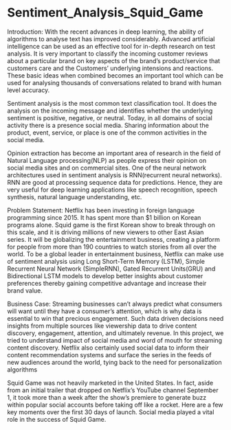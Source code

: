 # Sentiment_Analysis_Squid_Game
Introduction:
With the recent advances in deep learning, the ability of algorithms to analyse text has improved considerably. Advanced artificial intelligence can be used as an effective tool for in-depth research on test analysis. It is very important to classify the incoming customer reviews about a particular brand on key aspects of the brand’s product/service that customers care and the Customers’ underlying intensions and reactions. These basic ideas when combined becomes an important tool which can be used for analysing thousands of conversations related to brand with human level accuracy. 

Sentiment analysis is the most common text classification tool. It does the analysis on the incoming message and identifies whether the underlying sentiment is positive, negative, or neutral. Today, in all domains of social activity there is a presence social media. Sharing information about the product, event, service, or place is one of the common activities in the social media. 

Opinion extraction has become an important area of research in the field of Natural Language processing(NLP) as people express their opinion on social media sites and on commercial sites. One of the neural network architectures used in sentiment analysis is RNN(recurrent neural networks). RNN are good at processing sequence data for predictions. Hence, they are very useful for deep learning applications like speech recognition, speech synthesis, natural language understanding, etc.

Problem Statement:
Netflix has been investing in foreign language programming since 2015. It has spent more than $1 billion on Korean programs alone. Squid game is the first Korean show to break through on this scale, and it is driving millions of new viewers to other East Asian series. It will be globalizing the entertainment business, creating a platform for people from more than 190 countries to watch stories from all over the world. To be a global leader in entertainment business, Netflix can make use of sentiment analysis using Long Short-Term Memory (LSTM), Simple Recurrent Neural Network (SimpleRNN), Gated Recurrent Units(GRU) and Bidirectional LSTM models to develop better insights about customer preferences thereby gaining competitive advantage and increase their brand value.

Business Case:
Streaming businesses can’t always predict what consumers will want until they have a consumer’s attention, which is why data is essential to win that precious engagement. Such data driven decisions need insights from multiple sources like viewership data to drive content discovery, engagement, attention, and ultimately revenue. In this project, we tried to understand impact of social media and word of mouth for streaming content discovery. Netflix also certainly used social data to inform their content recommendation systems and surface the series in the feeds of new audiences around the world, tying back to the need for personalization algorithms

Squid Game was not heavily marketed in the United States. In fact, aside from an initial trailer that dropped on Netflix’s YouTube channel September 1, it took more than a week after the show’s premiere to generate buzz within popular social accounts before taking off like a rocket. Here are a few key moments over the first 30 days of launch. Social media played a vital role in the success of Squid Game.
